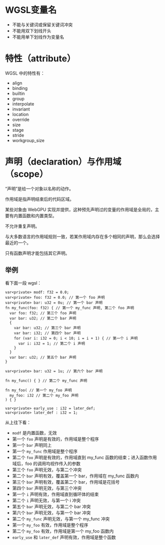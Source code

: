 # WGSL变量名

- 不能与关键词或保留关键词冲突
- 不能用双下划线开头
- 不能用单下划线作为变量名





# 特性（attribute）

WGSL 中的特性有：

- align
- binding
- builtin
- group
- interpolate
- invariant
- location
- override
- size
- stage
- stride
- workgroup_size



# 声明（declaration）与作用域（scope）

“声明”是给一个对象以名称的动作。

作用域是指声明结束后的代码区域。

某些对象由 WebGPU 实现并提供，这种预先声明过的变量的作用域是全局的，主要有内置函数和内置类型。

不允许重复声明。

与大多数语言的作用域规则一致，若某作用域内存在多个相同的声明，那么会选择最近的一个。

只有函数声明才能包括其它声明。

## 举例

看下面一段 wgsl：

``` wgsl
var<private> modf: f32 = 0.0;
var<private> foo: f32 = 0.0; // 第一个 foo 声明
var<private> bar: u32 = 0u; // 第一个 bar 声明
fn my_func(foo: f32) { // 第一个 my_func 声明, 第二个 foo 声明
  var foo: f32; // 第三个 foo 声明
  var bar: u32; // 第二个 bar 声明
  {
    var bar: u32; // 第三个 bar 声明
    var bar: i32; // 第四个 bar 声明
    for (var i: i32 = 0; i < 10; i = i + 1) { // 第一个 i 声明
      var i: i32 = 1; // 第二个 i 声明
    }
  }
  var bar: u32; // 第五个 bar 声明
}

var<private> bar: u32 = 1u; // 第六个 bar 声明

fn my_func() { } // 第二个 my_func 声明

fn my_foo( // 第一个 my_foo 声明
  my_foo: i32 // 第二个 my_foo 声明
) { }

var<private> early_use : i32 = later_def;
var<private> later_def : i32 = 1;
```

从上往下看：

- `modf` 是内置函数，无效
- 第一个 `foo` 声明是有效的，作用域是整个程序
- 第一个 `bar` 声明同上
- 第一个 `my_func` 作用域是整个程序
- 第二个 `foo` 声明是有效的，作用域直到 my_func 函数的结束；进入函数作用域后，foo 的调用均视作传入的参数
- 第三个 `foo` 声明无效，与第二个冲突
- 第二个 `bar` 声明有效，覆盖第一个 bar，作用域在 my_func 函数内
- 第三个 `bar` 声明有效，覆盖第二个 bar，作用域是花括号
- 第四个 `bar` 声明无效，与第三个冲突
- 第一个 `i` 声明有效，作用域直到循环体的结束
- 第二个 `i` 声明无效，与第一个 i 冲突
- 第五个 `bar` 声明无效，与第二个 bar 冲突
- 第六个 `bar` 声明无效，与第一个 bar 冲突
- 第二个 `my_func` 声明无效，与第一个 my_func 冲突
- 第一个 `my_foo` 有效，作用域是整个程序
- 第二个 `my_foo` 有效，作用域是第一个 my_foo 函数内
- `early_use` 和 `later_def` 声明有效，作用域是整个函数

